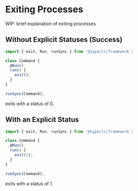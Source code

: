 # Exiting Processes

WIP: brief explanation of exiting processes

## Without Explicit Statuses (Success)

```ts
import { exit, Run, runSync } from '@typecli/framework';

class Command {
  @Run()
  run() {
    exit();
  }
}

runSync(Command);
```

exits with a status of 0.

## With an Explicit Status

```ts
import { exit, Run, runSync } from '@typecli/framework';

class Command {
  @Run()
  run() {
    exit(1);
  }
}

runSync(Command);
```

exits with a status of 1.

